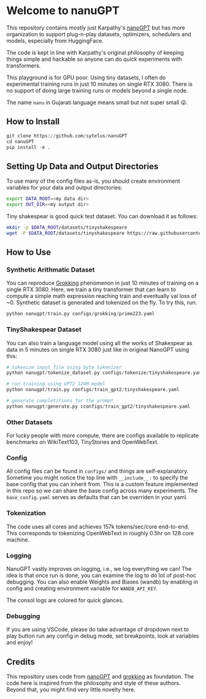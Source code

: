 # Welcome to nanuGPT

This repository contains mostly just Karpathy's [nanoGPT](https://github.com/karpathy/nanoGPT) but has more organization to support plug-n-play datasets, optimizers, schedulers and models, especially from HuggingFace.

The code is kept in line with Karpathy's original philosophy of keeping things simple and hackable so anyone can do quick experiments with transformers.

This playground is for GPU poor. Using tiny datasets, I often do experimental training runs in just 10 minutes on single RTX 3080. There is no support of doing large training runs or models beyond a single node.

The name `nanu` in Gujarati language means small but not super small :stuck_out_tongue_winking_eye:.

## How to Install

```python
git clone https://github.com/sytelus/nanuGPT
cd nanuGPT
pip install -e .
```

## Setting Up Data and Output Directories

To use many of the config files as-is, you should create environment variables for your data and output directories:

```bash
export DATA_ROOT=<my data dir>
export OUT_DIR=<my output dir>
```

Tiny shakespear is good quick test dataset. You can download it as follows:

```bash
mkdir -p $DATA_ROOT/datasets/tinyshakespeare
wget -P $DATA_ROOT/datasets/tinyshakespeare https://raw.githubusercontent.com/karpathy/char-rnn/master/data/tinyshakespeare/input.txt
```

## How to Use

### Synthetic Arithmatic Dataset

You can reproduce [Grokking](https://arxiv.org/abs/2201.02177) phenomenon in just 10 minutes of training on a single RTX 3080. Here, we train a tiny transformer that can learn to compute a simple math expression reaching train and eventually val loss of ~0. Synthetic dataset is generated and tokenized on the fly. To try this, run:

```python
python nanugpt/train.py configs/grokking/prime223.yaml
```

### TinyShakespear Dataset

You can also train a language model using all the works of Shakespear as data in 5 minutes on single RTX 3080 just like in original NanoGPT using this:

```python
# tokenize input file using byte tokenizer
python nanugpt/tokenize_dataset.py configs/tokenize/tinyshakespeare.yaml

# run training using GPT2 124M model
python nanugpt/train.py configs/train_gpt2/tinyshakespeare.yaml

# generate completitions for the prompt
python nanugpt/generate.py cconfigs/train_gpt2/tinyshakespeare.yaml
```

### Other Datasets

For lucky people with more compute, there are configs available to replicate benchmarks on WikiText103, TinyStories and OpenWebText.

### Config

All config files can be found in `configs/` and things are self-explanatory. Sometime you might notice the top line with `__include__:` to specify the base config that you can inherit from. This is a custom feature implemented in this repo so we can share the base config across many experiments. The `base_config.yaml` serves as defaults that can be overriden in your yaml.

### Tokenization

The code uses all cores and achieves 157k tokens/sec/core end-to-end. This corresponds to tokenizing OpenWebText in roughly 0.5hr on 128 core machine.

### Logging

NanuGPT vastly improves on logging, i.e., we log everything we can! The idea is that once run is done, you can examine the log to do lot of post-hoc debugging. You can also enable Weights and Biases (wandb) by enabling in config and creating environment variable for `WANDB_API_KEY`.

The consol logs are colored for quick glances.

### Debugging

If you are using VSCode, please do take advantage of dropdown next to play button run any config in debug mode, set breakpoints, look at variables and enjoy!


## Credits

This repository uses code from [nanoGPT](https://github.com/karpathy/nanoGPT) and [grokking](https://github.com/danielmamay/grokking) as foundation. The code here is inspired from the philosophy and style of these authors. Beyond that, you might find very little novelty here.
